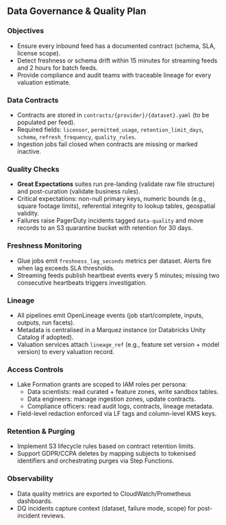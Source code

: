 ## Data Governance & Quality Plan

### Objectives

- Ensure every inbound feed has a documented contract (schema, SLA, license scope).
- Detect freshness or schema drift within 15 minutes for streaming feeds and 2 hours for batch feeds.
- Provide compliance and audit teams with traceable lineage for every valuation estimate.

### Data Contracts

- Contracts are stored in `contracts/{provider}/{dataset}.yaml` (to be populated per feed).
- Required fields: `licensor`, `permitted_usage`, `retention_limit_days`, `schema`, `refresh_frequency`, `quality_rules`.
- Ingestion jobs fail closed when contracts are missing or marked inactive.

### Quality Checks

- **Great Expectations** suites run pre-landing (validate raw file structure) and post-curation (validate business rules).
- Critical expectations: non-null primary keys, numeric bounds (e.g., square footage limits), referential integrity to lookup tables, geospatial validity.
- Failures raise PagerDuty incidents tagged `data-quality` and move records to an S3 quarantine bucket with retention for 30 days.

### Freshness Monitoring

- Glue jobs emit `freshness_lag_seconds` metrics per dataset. Alerts fire when lag exceeds SLA thresholds.
- Streaming feeds publish heartbeat events every 5 minutes; missing two consecutive heartbeats triggers investigation.

### Lineage

- All pipelines emit OpenLineage events (job start/complete, inputs, outputs, run facets).
- Metadata is centralised in a Marquez instance (or Databricks Unity Catalog if adopted).
- Valuation services attach `lineage_ref` (e.g., feature set version + model version) to every valuation record.

### Access Controls

- Lake Formation grants are scoped to IAM roles per persona:
  - Data scientists: read curated + feature zones, write sandbox tables.
  - Data engineers: manage ingestion zones, update contracts.
  - Compliance officers: read audit logs, contracts, lineage metadata.
- Field-level redaction enforced via LF tags and column-level KMS keys.

### Retention & Purging

- Implement S3 lifecycle rules based on contract retention limits.
- Support GDPR/CCPA deletes by mapping subjects to tokenised identifiers and orchestrating purges via Step Functions.

### Observability

- Data quality metrics are exported to CloudWatch/Prometheus dashboards.
- DQ incidents capture context (dataset, failure mode, scope) for post-incident reviews.

